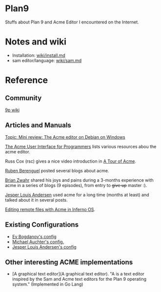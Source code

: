 # Plan9

Stuffs about Plan 9 and Acme Editor I encountered on the Internet.

# Notes and wiki

- Installation: [wiki/install.md](/wiki/install.md)
- sam editor/language: [wiki/sam.md](/wiki/sam.md)


# Reference

## Community

[9p wiki](https://9p.io/wiki/plan9/community/index.html)

## Articles and Manuals

[Topic: Mini review: The Acme editor on Debian on Windows](http://www.donationcoder.com/forum/index.php?topic=45547.0)

[The Acme User Interface for Programmers](http://acme.cat-v.org) lists various
resources abou the acme editor.

Russ Cox (rsc) gives a nice video introduction in [A Tour of
Acme](https://research.swtch.com/acme).

[Ruben Berenguel](http://www.mostlymaths.net/p/contact.html) posted several
blogs about acme.

[Brian Zwahr](http://www.mostlymaths.net/p/contact.html) shared his joys and
pains during a 3-months experience with acme in a series of blogs (9 episodes),
from entry to ~~give up~~ master :).

[Jesper Louis
Andersen](http://jlouisramblings.blogspot.sg/2013/04/acme-as-editor_20.html)
used acme for a long time (months at least) and talked about it in several
posts.

[Editing remote files with Acme in Inferno
OS](https://bluishcoder.co.nz/2013/06/11/editing-remote-files-with-acme-in-inferno-os.html).


## Existing Configurations

- [Ev Bogdanov's config](https://github.com/evbogdanov/acme)
- [Michael Auchter's config.](https://github.com/auchter/dotfiles/tree/master/plan9)
- [Jesper Louis Andersen's config](https://github.com/jlouis/plan9-setup)

## Other interesting ACME implementations

- [A graphical text editor](A graphical text editor). "A is a text editor inspired by the Sam and Acme text editors for the Plan 9 operating system." (Implemented in Go Lang)

